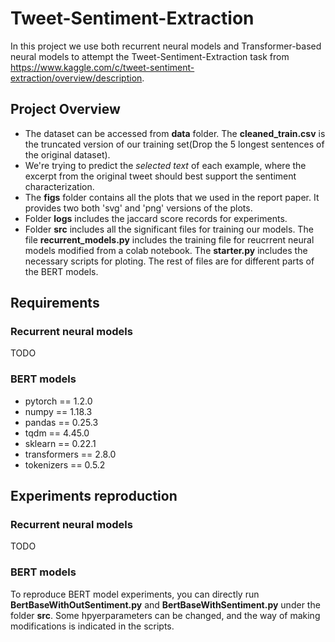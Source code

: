 # Tweet-Sentiment-Extraction
In this project we use both recurrent neural models and Transformer-based neural models to attempt the Tweet-Sentiment-Extraction task from https://www.kaggle.com/c/tweet-sentiment-extraction/overview/description.
## Project Overview
- The dataset can be accessed from **data** folder. The **cleaned_train.csv** is the truncated version of our training set(Drop the 5 longest sentences of the original dataset).
- We're trying to predict the *selected text* of each example, where the excerpt from the original tweet should best support the sentiment characterization.
- The **figs** folder contains all the plots that we used in the report paper. It provides two both 'svg' and 'png' versions of the plots.
- Folder **logs** includes the jaccard score records for experiments.
- Folder **src** includes all the significant files for training our models. The file **recurrent_models.py** includes the training file for reucrrent neural models modified from a colab notebook. The **starter.py** includes the necessary scripts for ploting. The rest of files are for different parts of the BERT models.

## Requirements

### Recurrent neural models

TODO

### BERT models

- pytorch == 1.2.0
- numpy == 1.18.3
- pandas == 0.25.3
- tqdm == 4.45.0
- sklearn == 0.22.1
- transformers == 2.8.0
- tokenizers == 0.5.2

## Experiments reproduction

### Recurrent neural models

TODO

### BERT models

To reproduce BERT model experiments, you can directly run **BertBaseWithOutSentiment.py** and **BertBaseWithSentiment.py** under the folder **src**. Some hpyerparameters can be changed, and the way of making modifications is indicated in the scripts.
